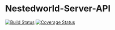 Nestedworld-Server-API
======================

[![Build Status](https://travis-ci.org/NestedWorld/NestedWorld-Server-API.svg?branch=master)](https://travis-ci.org/NestedWorld/NestedWorld-Server-API)
[![Coverage Status](https://coveralls.io/repos/github/NestedWorld/NestedWorld-Server-API/badge.svg?branch=feature%2Funittest)](https://coveralls.io/github/NestedWorld/NestedWorld-Server-API?branch=feature%2Funittest)
